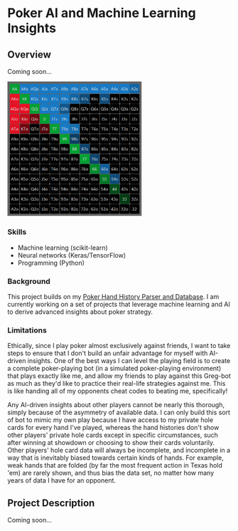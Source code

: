 # Poker AI and Machine Learning Insights

## Overview

Coming soon...

<img src="images/range.png" alt="Starting hands screenshot" width="60%">

### Skills
- Machine learning (scikit-learn)
- Neural networks (Keras/TensorFlow)
- Programming (Python)

### Background

This project builds on my [Poker Hand History Parser and Database](parser). I am currently working on a set of projects that leverage machine learning and AI to derive advanced insights about poker strategy.

### Limitations

Ethically, since I play poker almost exclusively against friends, I want to take steps to ensure that I don't build an unfair advantage for myself with AI-driven insights. One of the best ways I can level the playing field is to create a complete poker-playing bot (in a simulated poker-playing environment) that plays exactly like me, and allow my friends to play against this Greg-bot as much as they'd like to practice their real-life strategies against me. This is like handing all of my opponents cheat codes to beating me, specifically!

Any AI-driven insights about other players cannot be nearly this thorough, simply because of the asymmetry of available data. I can only build this sort of bot to mimic my own play because I have access to my private hole cards for every hand I've played, whereas the hand histories don't show other players' private hole cards except in specific circumstances, such after winning at showdown or choosing to show their cards voluntarily. Other players' hole card data will always be incomplete, and incomplete in a way that is inevitably biased towards certain kinds of hands. For example, weak hands that are folded (by far the most frequent action in Texas hold 'em) are rarely shown, and thus bias the data set, no matter how many years of data I have for an opponent.

## Project Description

Coming soon...
